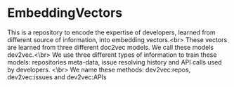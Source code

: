 # EmbeddingVectors
This is a repository to encode the expertise of developers, learned from different source of information, into embedding vectors.<br\>
These vectors are learned from three different doc2vec models. We call these models dev2vec.<\br>
We use three different types of information to train these models: repositories meta-data, issue resolving history and API calls used by developers. <\br>
We name these methods: dev2vec:repos, dev2vec:issues and dev2vec:APIs
